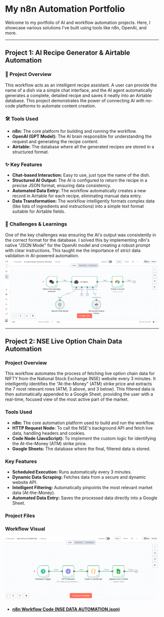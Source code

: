 # My n8n Automation Portfolio

Welcome to my portfolio of AI and workflow automation projects. Here, I showcase various solutions I've built using tools like n8n, OpenAI, and more.

---

## Project 1: AI Recipe Generator & Airtable Automation

### 📝 Project Overview
This workflow acts as an intelligent recipe assistant. A user can provide the name of a dish via a simple chat interface, and the AI agent automatically generates a complete, detailed recipe and saves it neatly into an Airtable database. This project demonstrates the power of connecting AI with no-code platforms to automate content creation.

### 🛠️ Tools Used
* **n8n:** The core platform for building and running the workflow.
* **OpenAI (GPT Model):** The AI brain responsible for understanding the request and generating the recipe content.
* **Airtable:** The database where all the generated recipes are stored in a structured format.

### ✨ Key Features
* **Chat-based Interaction:** Easy to use, just type the name of the dish.
* **Structured AI Output:** The AI is configured to return the recipe in a precise JSON format, ensuring data consistency.
* **Automated Data Entry:** The workflow automatically creates a new record in Airtable for each recipe, eliminating manual data entry.
* **Data Transformation:** The workflow intelligently formats complex data (like lists of ingredients and instructions) into a simple text format suitable for Airtable fields.

### 🧠 Challenges & Learnings
One of the key challenges was ensuring the AI's output was consistently in the correct format for the database. I solved this by implementing n8n's native "JSON Mode" for the OpenAI model and creating a robust prompt with clear instructions. This taught me the importance of strict data validation in AI-powered automation.
![n8n Workflow Screenshot](https://raw.githubusercontent.com/rvmakvana1/n8n-automation-portfolio/refs/heads/main/Screenshot%202025-10-08%20213456.png)


---

## Project 2: NSE Live Option Chain Data Automation

### Project Overview
This workflow automates the process of fetching live option chain data for NIFTY from the National Stock Exchange (NSE) website every 3 minutes. It intelligently identifies the "At-the-Money" (ATM) strike price and extracts the 7 most relevant rows (ATM, 3 above, and 3 below). This filtered data is then automatically appended to a Google Sheet, providing the user with a real-time, focused view of the most active part of the market.

### Tools Used
* **n8n:** The core automation platform used to build and run the workflow.
* **HTTP Request Node:** To call the NSE's background API and fetch live data, handling headers and cookies.
* **Code Node (JavaScript):** To implement the custom logic for identifying the At-the-Money (ATM) strike price.
* **Google Sheets:** The database where the final, filtered data is stored.

### Key Features
* **Scheduled Execution:** Runs automatically every 3 minutes.
* **Dynamic Data Scraping:** Fetches data from a secure and dynamic website API.
* **Intelligent Filtering:** Automatically pinpoints the most relevant market data (At-the-Money).
* **Automated Data Entry:** Saves the processed data directly into a Google Sheet.

### Project Files
### Workflow Visual
![NSE Live Option Chain Workflow Screenshot](https://github.com/rvmakvana1/n8n-automation-portfolio/blob/main/NSE%20DATA%20.png)
* [**n8n Workflow Code (NSE DATA AUTOMATION.json)**](./NSE%20DATA%20AUTOMATION.json)
